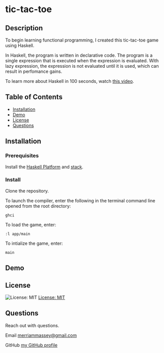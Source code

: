 # tic-tac-toe

## Description

To begin learning functional programming, I created this tic-tac-toe game using Haskell.

In Haskell, the program is written in declarative code. The program is a single expression that is executed when the expression is evaluated. With lazy expression, the expression is not evaluated until it is used, which can result in perfomance gains.

To learn more about Haskell in 100 seconds, watch [this video](https://www.youtube.com/watch?v=Qa8IfEeBJqk).

## Table of Contents

- [Installation](#installation)
- [Demo](#demo)
- [License](#license)
- [Questions](#questions)

## Installation

### Prerequisites

Install the [Haskell Platform](https://www.haskell.org/platform/) and [stack](https://docs.haskellstack.org/en/stable/README/).

### Install

Clone the repository.

To launch the compiler, enter the following in the terminal command line opened from the root directory:

```
ghci
```

To load the game, enter:

```
:l app/main
```

To intialize the game, enter:

```
main
```

## Demo

## License

![License: MIT](https://img.shields.io/badge/License-MIT-yellow.svg)
[License: MIT](https://opensource.org/licenses/MIT)

## Questions

Reach out with questions.

Email merriammassey@gmail.com

GitHub [my GitHub profile](https://github.com/merriammassey)

